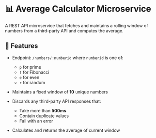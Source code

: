 # 📊 Average Calculator Microservice

A REST API microservice that fetches and maintains a rolling window of numbers from a third-party API and computes the average.

## 🚀 Features

- Endpoint: `/numbers/:numberid` where `numberid` is one of:
  - `p` for prime
  - `f` for Fibonacci
  - `e` for even
  - `r` for random

- Maintains a fixed window of **10** unique numbers
- Discards any third-party API responses that:
  - Take more than **500ms**
  - Contain duplicate values
  - Fail with an error
- Calculates and returns the average of current window



